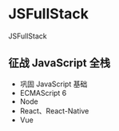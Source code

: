 # JSFullStack
JSFullStack

## 征战 JavaScript 全栈

* 巩固 JavaScript 基础
* ECMAScript 6
* Node
* React、React-Native
* Vue
